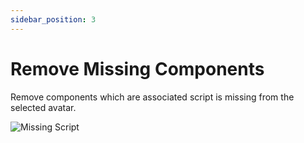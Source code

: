 ```yaml
---
sidebar_position: 3
---
```


# Remove Missing Components

Remove components which are associated script is missing from the selected avatar.

![Missing Script](/img/missing_script.png)
